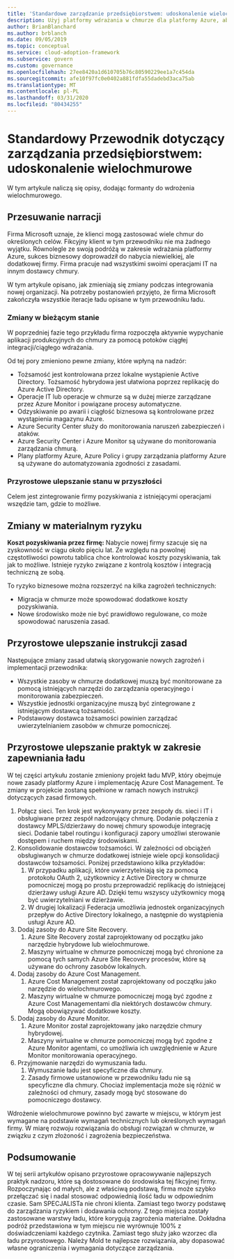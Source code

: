 ```yaml
---
title: 'Standardowe zarządzanie przedsiębiorstwem: udoskonalenie wielochmurowe'
description: Użyj platformy wdrażania w chmurze dla platformy Azure, aby dowiedzieć się więcej na temat wielu chmur i jak zintegrować wiele chmur z istniejącymi operacjami.
author: BrianBlanchard
ms.author: brblanch
ms.date: 09/05/2019
ms.topic: conceptual
ms.service: cloud-adoption-framework
ms.subservice: govern
ms.custom: governance
ms.openlocfilehash: 27ee8420a1d610705b76c80590229ee1a7c454da
ms.sourcegitcommit: afe10f97fc0e0402a881fdfa55dadebd3aca75ab
ms.translationtype: MT
ms.contentlocale: pl-PL
ms.lasthandoff: 03/31/2020
ms.locfileid: "80434255"
---
```

<!-- cSpell:ignore MPLS -->

# <a name="standard-enterprise-governance-guide-multicloud-improvement"></a>Standardowy Przewodnik dotyczący zarządzania przedsiębiorstwem: udoskonalenie wielochmurowe

W tym artykule naliczą się opisy, dodając formanty do wdrożenia wielochmurowego.

## <a name="advancing-the-narrative"></a>Przesuwanie narracji

Firma Microsoft uznaje, że klienci mogą zastosować wiele chmur do określonych celów. Fikcyjny klient w tym przewodniku nie ma żadnego wyjątku. Równolegle ze swoją podróżą w zakresie wdrażania platformy Azure, sukces biznesowy doprowadził do nabycia niewielkiej, ale dodatkowej firmy. Firma pracuje nad wszystkimi swoimi operacjami IT na innym dostawcy chmury.

W tym artykule opisano, jak zmieniają się zmiany podczas integrowania nowej organizacji. Na potrzeby postanowień przyjęto, że firma Microsoft zakończyła wszystkie iteracje ładu opisane w tym przewodniku ładu.

### <a name="changes-in-the-current-state"></a>Zmiany w bieżącym stanie

W poprzedniej fazie tego przykładu firma rozpoczęła aktywnie wypychanie aplikacji produkcyjnych do chmury za pomocą potoków ciągłej integracji/ciągłego wdrażania.

Od tej pory zmieniono pewne zmiany, które wpłyną na nadzór:

- Tożsamość jest kontrolowana przez lokalne wystąpienie Active Directory. Tożsamość hybrydowa jest ułatwiona poprzez replikację do Azure Active Directory.
- Operacje IT lub operacje w chmurze są w dużej mierze zarządzane przez Azure Monitor i powiązane procesy automatyczne.
- Odzyskiwanie po awarii i ciągłość biznesowa są kontrolowane przez wystąpienia magazynu Azure.
- Azure Security Center służy do monitorowania naruszeń zabezpieczeń i ataków.
- Azure Security Center i Azure Monitor są używane do monitorowania zarządzania chmurą.
- Plany platformy Azure, Azure Policy i grupy zarządzania platformy Azure są używane do automatyzowania zgodności z zasadami.

### <a name="incrementally-improve-the-future-state"></a>Przyrostowe ulepszanie stanu w przyszłości

Celem jest zintegrowanie firmy pozyskiwania z istniejącymi operacjami wszędzie tam, gdzie to możliwe.

## <a name="changes-in-tangible-risks"></a>Zmiany w materialnym ryzyku

**Koszt pozyskiwania przez firmę:** Nabycie nowej firmy szacuje się na zyskowność w ciągu około pięciu lat. Ze względu na powolnej częstotliwości powrotu tablica chce kontrolować koszty pozyskiwania, tak jak to możliwe. Istnieje ryzyko związane z kontrolą kosztów i integracją techniczną ze sobą.

To ryzyko biznesowe można rozszerzyć na kilka zagrożeń technicznych:

- Migracja w chmurze może spowodować dodatkowe koszty pozyskiwania.
- Nowe środowisko może nie być prawidłowo regulowane, co może spowodować naruszenia zasad.

## <a name="incremental-improvement-of-the-policy-statements"></a>Przyrostowe ulepszanie instrukcji zasad

Następujące zmiany zasad ułatwią skorygowanie nowych zagrożeń i implementacji przewodnika:

- Wszystkie zasoby w chmurze dodatkowej muszą być monitorowane za pomocą istniejących narzędzi do zarządzania operacyjnego i monitorowania zabezpieczeń.
- Wszystkie jednostki organizacyjne muszą być zintegrowane z istniejącym dostawcą tożsamości.
- Podstawowy dostawca tożsamości powinien zarządzać uwierzytelnianiem zasobów w chmurze pomocniczej.

## <a name="incremental-improvement-of-governance-practices"></a>Przyrostowe ulepszanie praktyk w zakresie zapewniania ładu

W tej części artykułu zostanie zmieniony projekt ładu MVP, który obejmuje nowe zasady platformy Azure i implementację Azure Cost Management. Te zmiany w projekcie zostaną spełnione w ramach nowych instrukcji dotyczących zasad firmowych.

1. Połącz sieci. Ten krok jest wykonywany przez zespoły ds. sieci i IT i obsługiwane przez zespół nadzorujący chmurę. Dodanie połączenia z dostawcy MPLS/dzierżawy do nowej chmury spowoduje integrację sieci. Dodanie tabel routingu i konfiguracji zapory umożliwi sterowanie dostępem i ruchem między środowiskami.
2. Konsolidowanie dostawców tożsamości. W zależności od obciążeń obsługiwanych w chmurze dodatkowej istnieje wiele opcji konsolidacji dostawców tożsamości. Poniżej przedstawiono kilka przykładów:
    1. W przypadku aplikacji, które uwierzytelniają się za pomocą protokołu OAuth 2, użytkownicy z Active Directory w chmurze pomocniczej mogą po prostu przeprowadzić replikację do istniejącej dzierżawy usługi Azure AD. Dzięki temu wszyscy użytkownicy mogą być uwierzytelniani w dzierżawie.
    2. W drugiej lokalizacji Federacja umożliwia jednostek organizacyjnych przepływ do Active Directory lokalnego, a następnie do wystąpienia usługi Azure AD.
3. Dodaj zasoby do Azure Site Recovery.
    1. Azure Site Recovery został zaprojektowany od początku jako narzędzie hybrydowe lub wielochmurowe.
    2. Maszyny wirtualne w chmurze pomocniczej mogą być chronione za pomocą tych samych Azure Site Recovery procesów, które są używane do ochrony zasobów lokalnych.
4. Dodaj zasoby do Azure Cost Management.
    1. Azure Cost Management został zaprojektowany od początku jako narzędzie do wielochmurowego.
    2. Maszyny wirtualne w chmurze pomocniczej mogą być zgodne z Azure Cost Managementami dla niektórych dostawców chmury. Mogą obowiązywać dodatkowe koszty.
5. Dodaj zasoby do Azure Monitor.
    1. Azure Monitor został zaprojektowany jako narzędzie chmury hybrydowej.
    2. Maszyny wirtualne w chmurze pomocniczej mogą być zgodne z Azure Monitor agentami, co umożliwia ich uwzględnienie w Azure Monitor monitorowania operacyjnego.
6. Przyjmowanie narzędzi do wymuszania ładu.
    1. Wymuszanie ładu jest specyficzne dla chmury.
    2. Zasady firmowe ustanowione w przewodniku ładu nie są specyficzne dla chmury. Chociaż implementacja może się różnić w zależności od chmury, zasady mogą być stosowane do pomocniczego dostawcy.

Wdrożenie wielochmurowe powinno być zawarte w miejscu, w którym jest wymagane na podstawie wymagań technicznych lub określonych wymagań firmy. W miarę rozwoju rozwiązania do obsługi rozwiązań w chmurze, w związku z czym złożoność i zagrożenia bezpieczeństwa.

## <a name="conclusion"></a>Podsumowanie

W tej serii artykułów opisano przyrostowe opracowywanie najlepszych praktyk nadzoru, które są dostosowane do środowiska tej fikcyjnej firmy. Rozpoczynając od małych, ale z właściwą podstawą, firma może szybko przełączać się i nadal stosować odpowiednią ilość ładu w odpowiednim czasie. Sam SPECJALISTa nie chroni klienta. Zamiast tego tworzy podstawę do zarządzania ryzykiem i dodawania ochrony. Z tego miejsca zostały zastosowane warstwy ładu, które korygują zagrożenia materialne. Dokładna podróż przedstawiona w tym miejscu nie wyrównuje 100% z doświadczeniami każdego czytnika. Zamiast tego służy jako wzorzec dla ładu przyrostowego. Należy Mold te najlepsze rozwiązania, aby dopasować własne ograniczenia i wymagania dotyczące zarządzania.
